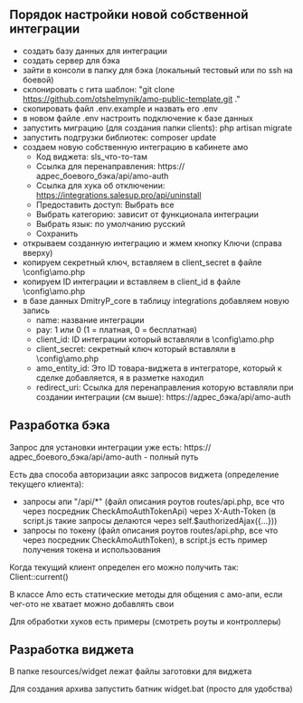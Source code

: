## Порядок настройки новой собственной интеграции

- создать базу данных для интеграции
- создать сервер для бэка
- зайти в консоли в папку для бэка (локальный тестовый или по ssh на боевой)
- склонировать с гита шаблон: "git clone https://github.com/otshelmynik/amo-public-template.git ."
- скопировать файл .env.example и назвать его .env   
- в новом файле .env настроить подключение к базе данных
- запустить миграцию (для создания папки clients): php artisan migrate
- запустить подгрузки библиотек: composer update 
- создаем новую собственную интеграцию в кабинете амо
    - Код виджета: sls_что-то-там
    - Ссылка для перенаправления: https://адрес_боевого_бэка/api/amo-auth
    - Ссылка для хука об отключении: https://integrations.salesup.pro/api/uninstall
    - Предоставить доступ: Выбрать все
    - Выбрать категорию: зависит от функционала интеграции
    - Выбрать язык: по умолчанию русский
    - Сохранить
- открываем созданную интеграцию и жмем кнопку Ключи (справа вверху)
- копируем секретный ключ, вставляем в client_secret в файле \config\amo.php
- копируем ID интеграции и вставляем в client_id в файле \config\amo.php
- в базе данных DmitryP_core в таблицу integrations добавляем новую запись
    - name: название интеграции
    - pay: 1 или 0 (1 = платная, 0 = бесплатная)
    - client_id: ID интеграции который вставляли в \config\amo.php
    - client_secret: секретный ключ который вставляли в \config\amo.php
    - amo_entity_id: Это ID товара-виджета в интеграторе, который к сделке добавляется, я в разметке находил
    - redirect_uri: Ссылка для перенаправления которую вставляли при создании интеграции (см выше): https://адрес_бэка/api/amo-auth

## Разработка бэка
Запрос для установки интеграции уже есть: https://адрес_боевого_бэка/api/amo-auth - полный путь

Есть два способа авторизации аякс запросов виджета (определение текущего клиента):
- запросы апи "/api/*" (файл описания роутов routes/api.php, все что через посредник CheckAmoAuthTokenApi) через X-Auth-Token (в script.js такие запросы делаются через self.$authorizedAjax({...}))
- запросы по токену (файл описания роутов routes/api.php, все что через посредник CheckAmoAuthToken), в script.js есть пример получения токена и использования

Когда текущий клиент определен его можно получить так: Client::current()

В классе Amo есть статические методы для общения с амо-апи, если чег-ото не хватает можно добавлять свои

Для обработки хуков есть примеры (смотреть роуты и контроллеры)

## Разработка виджета
В папке resources/widget лежат файлы заготовки для виджета

Для создания архива запустить батник widget.bat (просто для удобства)

